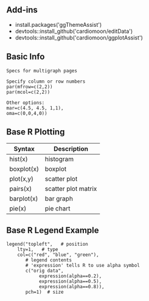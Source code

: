 ## Add-ins
- install.packages('ggThemeAssist')
- devtools::install_github('cardiomoon/editData')
- devtools::install_github('cardiomoon/ggplotAssist')

## Basic Info

```
Specs for multigraph pages

Specify column or row numbers
par(mfrow=c(2,2))
par(mcol=c(2,2))

Other options:
mar=c(4.5, 4.5, 1,1), 
oma=c(0,0,4,0))
```

## Base R Plotting
|Syntax|Description|
|---|---|
|hist(x)|histogram|
|boxplot(x)|boxplot|
|plot(x,y)|scatter plot|
|pairs(x)|scatter plot matrix|
|barplot(x)|bar graph|
|pie(x)|pie chart|


## Base R Legend Example
```
legend("topleft",   # position
	lty=1,   # type
	col=c("red", "blue", "green"),
       # legend contents
       # 'expression' tells R to use alpha symbol
       c("orig data", 
	        expression(alpha==0.2), 
	        expression(alpha==0.5), 
	        expression(alpha==0.8)),
       pch=1)  # size
```
